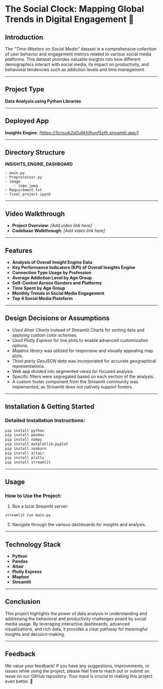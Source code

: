 # **The Social Clock: Mapping Global Trends in Digital Engagement** 📱

## **Introduction**

The *"Time-Wasters on Social Media"* dataset is a comprehensive collection of user behavior and engagement metrics related to various social media platforms. This dataset provides valuable insights into how different demographics interact with social media, its impact on productivity, and behavioral tendencies such as addiction levels and time management.

---

## **Project Type**

**Data Analysis using Python Libraries**

---

## **Deployed App**

**Insights Engine**: *[https://3cnuub2d2u6khfhunf5zfh.streamlit.app/]*

---

## **Directory Structure**

**INSIGHTS_ENGINE_DASHBOARD**

```
- main.py
- Preprocessor.py
- image
    - logo.jpeg
- Requirement.txt
- final_project.ipynb
```

---

## **Video Walkthrough**

- **Project Overview**: *[Add video link here]*
- **Codebase Walkthrough**: *[Add video link here]*

---

## **Features**

- **Analysis of Overall Insight Engine Data**
- **Key Performance Indicators (KPI) of Overall Insights Engine**
- **Connection Type Usage by Profession**
- **Average Addiction Level by Age Group**
- **Self-Control Across Genders and Platforms**
- **Time Spent by Age Group**
- **Monthly Trends in Social Media Engagement**
- **Top 4 Social Media Plateform**

---

## **Design Decisions or Assumptions**

- *Used Altair Charts* instead of Streamlit Charts for sorting data and applying custom color schemes.
- *Used Plotly Express* for line plots to enable advanced customization options.
- *Mapbox library* was utilized for responsive and visually appealing map plots.
- *Third-party GeoJSON data* was incorporated for accurate geographical representations.
- Web app divided into segmented views for focused analysis.
- Specific filters were segregated based on each section of the analysis.
- A custom footer component from the Streamlit community was implemented, as Streamlit does not natively support footers.

---

## **Installation & Getting Started**

### **Detailed Installation Instructions**:

```bash
pip install python
pip install pandas
pip install numpy
pip install matplotlib.pyplot
pip install seaborn
pip install altair
pip install plotly
pip install streamlit
```

---

## **Usage**

### **How to Use the Project**:

1. Run a local Streamlit server:

```bash
streamlit run main.py
```

2. Navigate through the various dashboards for insights and analysis.

---

## **Technology Stack**

- **Python**
- **Pandas**
- **Altair**
- **Plotly Express**
- **Mapbox**
- **Streamlit**

---

## **Conclusion**

This project highlights the power of data analysis in understanding and addressing the behavioral and productivity challenges posed by social media usage. By leveraging interactive dashboards, advanced visualizations, and rich data, it provides a clear pathway for meaningful insights and decision-making.

---

## **Feedback**

We value your feedback! If you have any suggestions, improvements, or issues while using the project, please feel free to reach out or submit an issue on our GitHub repository. Your input is crucial to making this project even better. 🌟



